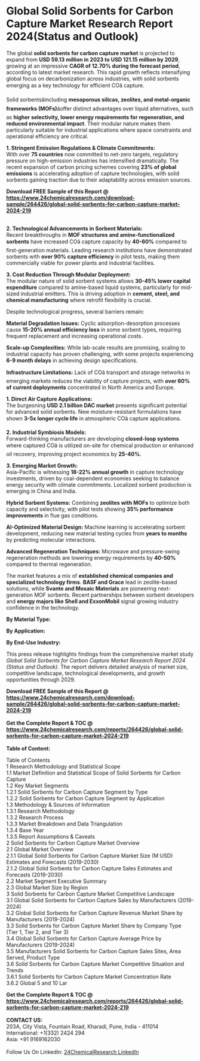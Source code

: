 <h1>Global Solid Sorbents for Carbon Capture Market Research Report 2024(Status and Outlook)</h1><p>The global <strong>solid sorbents for carbon capture market</strong> is projected to expand from <strong>USD 59.13 million in 2023 to USD 121.15 million by 2029</strong>, growing at an impressive <strong>CAGR of 12.70% during the forecast period</strong>, according to latest market research. This rapid growth reflects intensifying global focus on decarbonization across industries, with solid sorbents emerging as a key technology for efficient COâ capture.</p><p>Solid sorbentsâincluding <strong>mesoporous silicas, zeolites, and metal-organic frameworks (MOFs)</strong>âoffer distinct advantages over liquid alternatives, such as <strong>higher selectivity, lower energy requirements for regeneration, and reduced environmental impact</strong>. Their modular nature makes them particularly suitable for industrial applications where space constraints and operational efficiency are critical.</p><p><strong>1. Stringent Emission Regulations &amp; Climate Commitments:</strong><br>
With over <strong>75 countries</strong> now committed to net-zero targets, regulatory pressure on high-emission industries has intensified dramatically. The recent expansion of carbon pricing schemes covering <strong>23% of global emissions</strong> is accelerating adoption of capture technologies, with solid sorbents gaining traction due to their adaptability across emission sources.</p><div><b>Download FREE Sample of this Report @ 
            <a href="https://www.24chemicalresearch.com/download-sample/264426/global-solid-sorbents-for-carbon-capture-market-2024-219">
            https://www.24chemicalresearch.com/download-sample/264426/global-solid-sorbents-for-carbon-capture-market-2024-219</a></b></div><br><p><strong>2. Technological Advancements in Sorbent Materials:</strong><br>
Recent breakthroughs in <strong>MOF structures and amine-functionalized sorbents</strong> have increased COâ capture capacity by <strong>40-60%</strong> compared to first-generation materials. Leading research institutions have demonstrated sorbents with <strong>over 90% capture efficiency</strong> in pilot tests, making them commercially viable for power plants and industrial facilities.</p><p><strong>3. Cost Reduction Through Modular Deployment:</strong><br>
The modular nature of solid sorbent systems allows <strong>30-45% lower capital expenditure</strong> compared to amine-based liquid systems, particularly for mid-sized industrial emitters. This is driving adoption in <strong>cement, steel, and chemical manufacturing</strong> where retrofit flexibility is crucial.</p><p>Despite technological progress, several barriers remain:</p><p><strong>Material Degradation Issues:</strong> Cyclic adsorption-desorption processes cause <strong>15-20% annual efficiency loss</strong> in some sorbent types, requiring frequent replacement and increasing operational costs.</p><p><strong>Scale-up Complexities:</strong> While lab-scale results are promising, scaling to industrial capacity has proven challenging, with some projects experiencing <strong>6-9 month delays</strong> in achieving design specifications.</p><p><strong>Infrastructure Limitations:</strong> Lack of COâ transport and storage networks in emerging markets reduces the viability of capture projects, with <strong>over 60% of current deployments</strong> concentrated in North America and Europe.</p><p><strong>1. Direct Air Capture Applications:</strong><br>
The burgeoning <strong>USD 2.1 billion DAC market</strong> presents significant potential for advanced solid sorbents. New moisture-resistant formulations have shown <strong>3-5x longer cycle life</strong> in atmospheric COâ capture applications.</p><p><strong>2. Industrial Symbiosis Models:</strong><br>
Forward-thinking manufacturers are developing <strong>closed-loop systems</strong> where captured COâ is utilized on-site for chemical production or enhanced oil recovery, improving project economics by <strong>25-40%</strong>.</p><p><strong>3. Emerging Market Growth:</strong><br>
Asia-Pacific is witnessing <strong>18-22% annual growth</strong> in capture technology investments, driven by coal-dependent economies seeking to balance energy security with climate commitments. Localized sorbent production is emerging in China and India.</p><p><strong>Hybrid Sorbent Systems:</strong> Combining <strong>zeolites with MOFs</strong> to optimize both capacity and selectivity, with pilot tests showing <strong>35% performance improvements</strong> in flue gas conditions.</p><p><strong>AI-Optimized Material Design:</strong> Machine learning is accelerating sorbent development, reducing new material testing cycles from <strong>years to months</strong> by predicting molecular interactions.</p><p><strong>Advanced Regeneration Techniques:</strong> Microwave and pressure-swing regeneration methods are lowering energy requirements by <strong>40-50%</strong> compared to thermal regeneration.</p><p>The market features a mix of <strong>established chemical companies and specialized technology firms</strong>. <strong>BASF and Grace</strong> lead in zeolite-based solutions, while <strong>Svante and Mosaic Materials</strong> are pioneering next-generation MOF sorbents. Recent partnerships between sorbent developers and <strong>energy majors like Shell and ExxonMobil</strong> signal growing industry confidence in the technology.</p><p><strong>By Material Type:</strong></p><p><strong>By Application:</strong></p><p><strong>By End-Use Industry:</strong></p><p>This press release highlights findings from the comprehensive market study <em>Global Solid Sorbents for Carbon Capture Market Research Report 2024 (Status and Outlook)</em>. The report delivers detailed analysis of market size, competitive landscape, technological developments, and growth opportunities through 2029.</p><div><b>Download FREE Sample of this Report @ 
            <a href="https://www.24chemicalresearch.com/download-sample/264426/global-solid-sorbents-for-carbon-capture-market-2024-219">
            https://www.24chemicalresearch.com/download-sample/264426/global-solid-sorbents-for-carbon-capture-market-2024-219</a></b></div><br><div><b>Get the Complete Report & TOC @ 
            <a href="https://www.24chemicalresearch.com/reports/264426/global-solid-sorbents-for-carbon-capture-market-2024-219">
            https://www.24chemicalresearch.com/reports/264426/global-solid-sorbents-for-carbon-capture-market-2024-219</a></b></div><br>
            <b>Table of Content:</b><p>Table of Contents<br />
1 Research Methodology and Statistical Scope<br />
1.1 Market Definition and Statistical Scope of Solid Sorbents for Carbon Capture<br />
1.2 Key Market Segments<br />
1.2.1 Solid Sorbents for Carbon Capture Segment by Type<br />
1.2.2 Solid Sorbents for Carbon Capture Segment by Application<br />
1.3 Methodology & Sources of Information<br />
1.3.1 Research Methodology<br />
1.3.2 Research Process<br />
1.3.3 Market Breakdown and Data Triangulation<br />
1.3.4 Base Year<br />
1.3.5 Report Assumptions & Caveats<br />
2 Solid Sorbents for Carbon Capture Market Overview<br />
2.1 Global Market Overview<br />
2.1.1 Global Solid Sorbents for Carbon Capture Market Size (M USD) Estimates and Forecasts (2019-2030)<br />
2.1.2 Global Solid Sorbents for Carbon Capture Sales Estimates and Forecasts (2019-2030)<br />
2.2 Market Segment Executive Summary<br />
2.3 Global Market Size by Region<br />
3 Solid Sorbents for Carbon Capture Market Competitive Landscape<br />
3.1 Global Solid Sorbents for Carbon Capture Sales by Manufacturers (2019-2024)<br />
3.2 Global Solid Sorbents for Carbon Capture Revenue Market Share by Manufacturers (2019-2024)<br />
3.3 Solid Sorbents for Carbon Capture Market Share by Company Type (Tier 1, Tier 2, and Tier 3)<br />
3.4 Global Solid Sorbents for Carbon Capture Average Price by Manufacturers (2019-2024)<br />
3.5 Manufacturers Solid Sorbents for Carbon Capture Sales Sites, Area Served, Product Type<br />
3.6 Solid Sorbents for Carbon Capture Market Competitive Situation and Trends<br />
3.6.1 Solid Sorbents for Carbon Capture Market Concentration Rate<br />
3.6.2 Global 5 and 10 Lar</p><div><b>Get the Complete Report & TOC @ 
            <a href="https://www.24chemicalresearch.com/reports/264426/global-solid-sorbents-for-carbon-capture-market-2024-219">
            https://www.24chemicalresearch.com/reports/264426/global-solid-sorbents-for-carbon-capture-market-2024-219</a></b></div><br><b>CONTACT US:</b><br>
            203A, City Vista, Fountain Road, Kharadi, Pune, India - 411014<br>
            International: +1(332) 2424 294<br>
            Asia: +91 9169162030 <br><br>
            Follow Us On LinkedIn: <a href="https://www.linkedin.com/company/24chemicalresearch/">24ChemicalResearch LinkedIn</a>